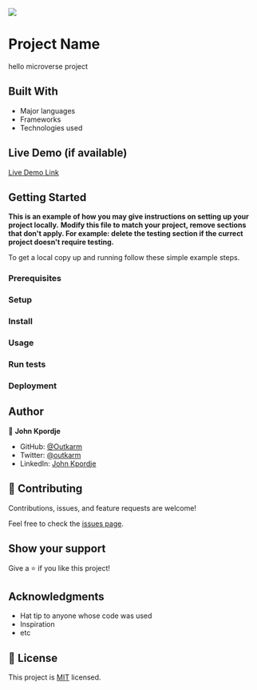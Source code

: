 ![](https://img.shields.io/badge/Microverse-blueviolet)

# Project Name

hello microverse project

## Built With

- Major languages
- Frameworks
- Technologies used

## Live Demo (if available)

[Live Demo Link](https://livedemo.com)

## Getting Started

**This is an example of how you may give instructions on setting up your project locally.**
**Modify this file to match your project, remove sections that don't apply. For example: delete the testing section if the currect project doesn't require testing.**

To get a local copy up and running follow these simple example steps.

### Prerequisites

### Setup

### Install

### Usage

### Run tests

### Deployment

## Author

👤 **John Kpordje**

- GitHub: [@Outkarm](https://github.com/Outkarm)
- Twitter: [@outkarm](https://twitter.com/outkarm)
- LinkedIn: [John Kpordje](https://www.linkedin.com/in/john-kpordje-866749241/)

## 🤝 Contributing

Contributions, issues, and feature requests are welcome!

Feel free to check the [issues page](https://github.com/Outkarm/To-Do-List-App/issues).

## Show your support

Give a ⭐️ if you like this project!

## Acknowledgments

- Hat tip to anyone whose code was used
- Inspiration
- etc

## 📝 License

This project is [MIT](./LICENSE) licensed.
